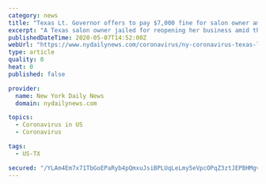 ```yaml
---
category: news
title: "Texas Lt. Governor offers to pay $7,000 fine for salon owner amid escalating dispute with judge who jailed her"
excerpt: "A Texas salon owner jailed for reopening her business amid the coronavirus pandemic has found her latest champion in Lt. Governor Dan Patrick, who offered to foot her $7,000 fine as well as serve house arrest on her behalf."
publishedDateTime: 2020-05-07T14:52:00Z
webUrl: "https://www.nydailynews.com/coronavirus/ny-coronavirus-texas-lt-governor-fine-salon-owner-feud-judge-jail-20200507-skdcfcwpvjbupdlb6lymnve2hm-story.html"
type: article
quality: 0
heat: 0
published: false

provider:
  name: New York Daily News
  domain: nydailynews.com

topics:
  - Coronavirus in US
  - Coronavirus

tags:
  - US-TX

secured: "/YLAm4Em7x71TbGoEPaRyb4pQmxuJsiBPLUqLeLmy5eVpcOPqZ3ztJEPBHMgv7iodgWNsKCKV4TjOE2ruVI9Wnuv8K7700S/Nn60iDdyuPyb/lzHCh6xeGKkmNyo3izN9nKt2qFGa/W4wjumcEOw0iJou7/Y+vbOaqg6XcbOlVxqzEgambJnDXWgIJBoS4KBQCW+imY5soxx8VJNYjqSw/uAtpKw6s6haY+9bk0QMoVBSpiWmjCRuH4+vjnNNB7tU7c2n3MGRjW2bb80+XkqkmU09O7Xq4anH9m0GOeM6pEk/A35lHjCotbHvPIML3tvMp58Ai/6DXPDBm+ucsO4yC/sLuXkSZDIDd/NPUA4bm2Zl+M6fiLMXteQ8tLci9koSzpQbXl3j7XBFl/fXBQyASFHEn2/+nqdhnKdUZG13EWIG7vU/8D9z8VPpYfYvVBL1bIP8+zMAkQ1lzobem9dQ9Uyejt/UKXDdSOw/C/3lsw=;CgolukQu7ei1HwzI7oLjCA=="
---
```



